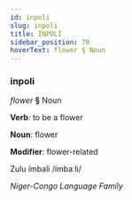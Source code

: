 ```yaml
---
id: inpoli
slug: inpoli
title: İNPOLİ
sidebar_position: 70
hoverText: flower § Noun
---
```


### inpoli

*flower* **§** Noun

**Verb**: to be a flower

**Noun**: flower

**Modifier**: flower-related

Zulu ímbali /ímbaːli/

*Niger-Congo Language Family*